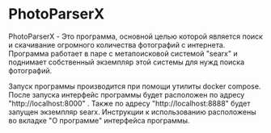 PhotoParserX
============

PhotoParserX - Это программа, основной целью которой является поиск и скачивание огромного количества фотографий с интернета. Программа работает в паре с метапоисковой системой "searx" и поднимает собственный экземпляр этой системы для нужд поиска фотографий.

Запуск программы производится при помощи утилиты docker compose. После запуска интерфейс программы будет расположен по адресу "http://localhost:8000" .  Также по адресу "http://localhost:8888" будет запущен экземпляр searx. Инструкции к использованию расположены во вкладке "О программе" интерфейса программы. 

